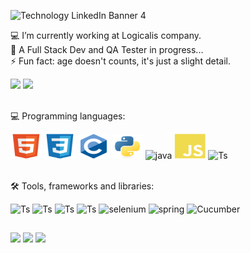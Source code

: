 
![Technology LinkedIn Banner 4](https://github.com/alisson-t-bucchi/alisson-t-bucchi/assets/162882339/cbc68a13-3eb9-4d5a-b3d2-edc994ab6206)

💻 I’m currently working at Logicalis company. <br>
📖 A Full Stack Dev and QA Tester in progress... <br>
⚡ Fun fact: age doesn't counts, it's just a slight detail. <br>

<div>
<img height="150em" src="https://github-readme-stats-sigma-five.vercel.app/api?username=alisson-t-bucchi&show_icons=true&theme=merko&include_all_commits=true&count_private=true"/>
<img height="150em" src="https://github-readme-stats.vercel.app/api/top-langs/?username=alisson-t-bucchi&layout=compact&langs_count=20&theme=merko"/>
</div><br>

💻 Programming languages:
<div style="display: inline_block">
  <img align="centre" alt="HTML" height="40" width="50" src="https://raw.githubusercontent.com/devicons/devicon/master/icons/html5/html5-original.svg">
  <img align="centre" alt="CSS" height="40" width="50" src="https://raw.githubusercontent.com/devicons/devicon/master/icons/css3/css3-original.svg">
  <img align="centre" alt="C" height="40" width="50" src="https://raw.githubusercontent.com/devicons/devicon/master/icons/c/c-original.svg">
  <img align="centre" alt="Python" height="40" width="50" src="https://raw.githubusercontent.com/devicons/devicon/master/icons/python/python-original.svg">
  <img align="centre" alt="java" height="40" width="50" src="https://cdn.jsdelivr.net/gh/devicons/devicon/icons/java/java-original.svg">
  <img align="centre" alt="Js" height="40" width="50" src="https://raw.githubusercontent.com/devicons/devicon/master/icons/javascript/javascript-plain.svg">
  <img align="centre" alt="Ts" height="40" width="50" src="https://cdn.jsdelivr.net/gh/devicons/devicon/icons/typescript/typescript-original.svg" />
</div><br>

🛠️ Tools, frameworks and libraries:
<div style="display: inline_block">
  <img align="centre" alt="Ts" height="40" width="50"src="https://cdn.jsdelivr.net/gh/devicons/devicon@latest/icons/cypressio/cypressio-original-wordmark.svg" />
  <img align="centre" alt="Ts" height="40" width="50" src="https://cdn.jsdelivr.net/gh/devicons/devicon/icons/react/react-original.svg" />
  <img align="centre" alt="Ts" height="40" width="50" src="https://cdn.jsdelivr.net/gh/devicons/devicon/icons/mongodb/mongodb-original.svg" />
  <img align="centre" alt="Ts" height="40" width="50" src="https://cdn.jsdelivr.net/gh/devicons/devicon/icons/jest/jest-plain.svg" />
  <img align="centre" alt="selenium" height="40" width="50" src="https://cdn.jsdelivr.net/gh/devicons/devicon/icons/selenium/selenium-original.svg">
  <img align="centre" alt="spring" height="40" width="50" src="https://cdn.jsdelivr.net/gh/devicons/devicon/icons/spring/spring-original-wordmark.svg">
  <src="https://media.discordapp.net/attachments/639956127056134178/890373478988013628/Publicacoes_Instagram_1_1.png?width=676&height=676">
  <img align="centre" alt="Cucumber" height="40" width="50" src="https://cdn.jsdelivr.net/gh/devicons/devicon/icons/cucumber/cucumber-plain.svg">
</div>

##

<div> 
  <a href="https://www.instagram.com/alissont.bucchi/?next=%2F" target="_blank"><img src="https://img.shields.io/badge/-Instagram-%23E4405F?style=for-the-badge&logo=instagram&logoColor=white" target="_blank"></a>
  <a href = "mailto:alisson.bucchi@gmail.com"><img src="https://img.shields.io/badge/-Gmail-%23333?style=for-the-badge&logo=gmail&logoColor=white" target="_blank"></a>
  <a href="https://www.linkedin.com/in/alisson-t-bucchi-626a2120b/" target="_blank"><img src="https://img.shields.io/badge/-LinkedIn-%230077B5?style=for-the-badge&logo=linkedin&logoColor=white" target="_blank"></a>
</div>
